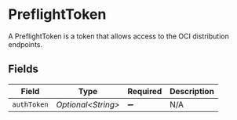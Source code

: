 # PreflightToken

A PreflightToken is a token that allows access to the OCI distribution endpoints.


## Fields

| Field               | Type                | Required            | Description         |
| ------------------- | ------------------- | ------------------- | ------------------- |
| `authToken`         | *Optional\<String>* | :heavy_minus_sign:  | N/A                 |
